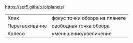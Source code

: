 https://ser5.github.io/planets/

<table>
	<tr><td>Клик</td><td>фокус точки обзора на планете</td></tr>
	<tr><td>Перетаскивание</td><td>свободная точка обзора</td></tr>
	<tr><td>Колесо</td><td>уменьшение/увеличение</td></tr>
</table>
